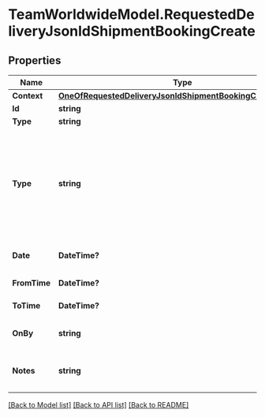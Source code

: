 # TeamWorldwideModel.RequestedDeliveryJsonldShipmentBookingCreate
## Properties

Name | Type | Description | Notes
------------ | ------------- | ------------- | -------------
**Context** | [**OneOfRequestedDeliveryJsonldShipmentBookingCreateContext**](OneOfRequestedDeliveryJsonldShipmentBookingCreateContext.md) |  | [optional] 
**Id** | **string** |  | [optional] 
**Type** | **string** |  | [optional] 
**Type** | **string** |           [R] Regular Delivery,          [M] Must Delivery,          [S] Special Delivery,          [D] Direct to Consignee,          [H] Hold on Dock       | 
**Date** | **DateTime?** | Delivery date YYYY-MM-DD | 
**FromTime** | **DateTime?** | Time between | 
**ToTime** | **DateTime?** | Time between | 
**OnBy** | **string** |           [O] On,           [B] By           | [default to "[B] By"]
**Notes** | **string** | Requested pickup related notes | [optional] 

[[Back to Model list]](../README.md#documentation-for-models) [[Back to API list]](../README.md#documentation-for-api-endpoints) [[Back to README]](../README.md)

